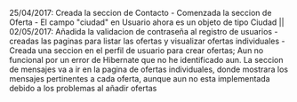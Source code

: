 25/04/2017: Creada la seccion de Contacto - Comenzada la seccion de Oferta - El campo "ciudad" en Usuario ahora es un objeto de tipo Ciudad ||
02/05/2017: Añadida la validacion de contraseña al registro de usuarios - creadas las paginas para listar las ofertas y visualizar ofertas individuales - Creada una seccion
en el perfil de usuario para crear ofertas; Aun no funcional por un error de Hibernate que no he identificado aun. La seccion de mensajes va a ir en la pagina de ofertas individuales,
donde mostrara los mensajes pertinentes a cada oferta, aunque aun no esta implementada debido a los problemas al añadir ofertas
